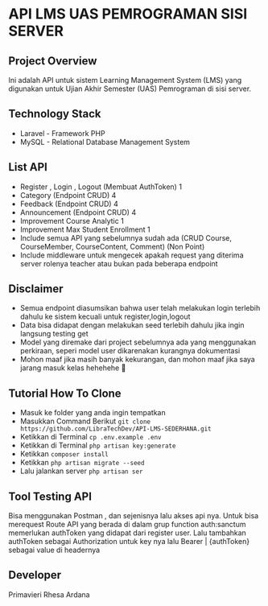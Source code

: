 # API LMS UAS PEMROGRAMAN SISI SERVER
## Project Overview
Ini adalah API untuk sistem Learning Management System (LMS) yang digunakan untuk Ujian Akhir Semester (UAS) Pemrograman di sisi server. 

## Technology Stack
- Laravel - Framework PHP
- MySQL - Relational Database Management System

## List API 
- Register , Login , Logout (Membuat AuthToken) 1
- Category (Endpoint CRUD) 4
- Feedback (Endpoint CRUD) 4
- Announcement (Endpoint CRUD) 4
- Improvement Course Analytic 1
- Improvement Max Student Enrollment 1
- Include semua API yang sebelumnya sudah ada (CRUD Course, CourseMember, CourseContent, Comment) (Non Point)
- Include middleware untuk mengecek apakah request yang diterima server rolenya teacher atau bukan pada beberapa endpoint 

## Disclaimer
- Semua endpoint diasumsikan bahwa user telah melakukan login terlebih dahulu ke sistem kecuali untuk register,login,logout
- Data bisa didapat dengan melakukan seed terlebih dahulu jika ingin langsung testing get
- Model yang diremake dari project sebelumnya ada yang menggunakan perkiraan, seperi model user dikarenakan kurangnya dokumentasi
- Mohon maaf jika masih banyak kekurangan, dan mohon maaf jika saya jarang masuk kelas hehehehe 🙏

## Tutorial How To Clone
- Masuk ke folder yang anda ingin tempatkan
- Masukkan Command Berikut 
`git clone https://github.com/LibraTechDev/API-LMS-SEDERHANA.git`
- Ketikkan di Terminal
`cp .env.example .env`
- Ketikkan di Terminal 
`php artisan key:generate`
- Ketikkan 
`composer install`
- Ketikkan 
`php artisan migrate --seed`
- Lalu jalankan server
`php artisan ser`

## Tool Testing API
Bisa menggunakan Postman , dan sejenisnya lalu akses api nya. Untuk bisa merequest Route API yang berada di dalam grup function auth:sanctum memerlukan authToken yang didapat dari register user. Lalu tambahkan authToken sebagai Authorization untuk key nya lalu Bearer | {authToken} sebagai value di headernya 
 
## Developer
Primavieri Rhesa Ardana 


